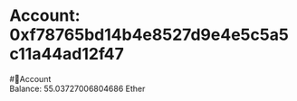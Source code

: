 
Account: 0xf78765bd14b4e8527d9e4e5c5a5c11a44ad12f47
===================================================
  
#📜Account  
Balance: 55.03727006804686 Ether